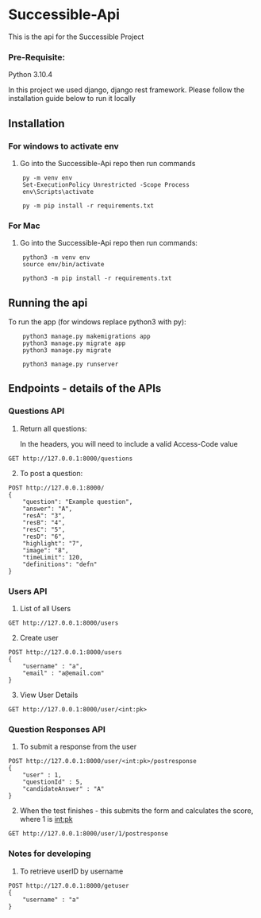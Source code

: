 # Successible-Api

This is the api for the Successible Project

### Pre-Requisite:
Python 3.10.4

In this project we used django, django rest framework. Please follow the installation guide below to run it locally

## Installation

### For windows to activate env
1. Go into the Successible-Api repo then run commands
```
    py -m venv env
    Set-ExecutionPolicy Unrestricted -Scope Process
    env\Scripts\activate
```
```
    py -m pip install -r requirements.txt
```

### For Mac
1. Go into the Successible-Api repo then run commands:
```
    python3 -m venv env  
    source env/bin/activate
```
```
    python3 -m pip install -r requirements.txt 
```

## Running the api

To run the app (for windows replace python3 with py):

```
    python3 manage.py makemigrations app
    python3 manage.py migrate app
    python3 manage.py migrate   

    python3 manage.py runserver 
```

## Endpoints - details of the APIs

### Questions API

1. Return all questions:

    In the headers, you will need to include a valid Access-Code value
```
GET http://127.0.0.1:8000/questions
```
2. To post a question:
```
POST http://127.0.0.1:8000/
{
    "question": "Example question",
    "answer": "A",
    "resA": "3",
    "resB": "4",
    "resC": "5",
    "resD": "6",
    "highlight": "7",
    "image": "8",
    "timeLimit": 120,
    "definitions": "defn"
}
```

### Users API

1. List of all Users
```
GET http://127.0.0.1:8000/users
```

2. Create user
```
POST http://127.0.0.1:8000/users
{
    "username" : "a",
    "email" : "a@email.com"
}
```

3. View User Details
```
GET http://127.0.0.1:8000/user/<int:pk>
```

### Question Responses API

1. To submit a response from the user
```
POST http://127.0.0.1:8000/user/<int:pk>/postresponse
{
    "user" : 1,
    "questionId" : 5,
    "candidateAnswer" : "A"
}
```

2. When the test finishes - this submits the form and calculates the score, where 1 is <int:pk>
```
GET http://127.0.0.1:8000/user/1/postresponse
```
### Notes for developing

1. To retrieve userID by username
```
POST http://127.0.0.1:8000/getuser
{
    "username" : "a"
}
```
